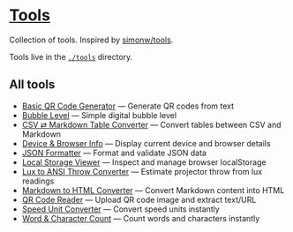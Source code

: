 # [Tools](https://tools.dave.engineer/)

Collection of tools. Inspired by [simonw/tools](https://github.com/simonw/tools).

Tools live in the [`./tools`](./tools) directory.

## All tools

<!-- TOOLS-LIST:START -->

<!-- This section is automatically generated by `npm run build`. -->

- [Basic QR Code Generator](https://tools.dave.engineer/tools/basic-qr-code) — Generate QR codes from text
- [Bubble Level](https://tools.dave.engineer/tools/bubble-level) — Simple digital bubble level
- [CSV ⇄ Markdown Table Converter](https://tools.dave.engineer/tools/csv-markdown-table) — Convert tables between CSV and Markdown
- [Device & Browser Info](https://tools.dave.engineer/tools/device-browser-info) — Display current device and browser details
- [JSON Formatter](https://tools.dave.engineer/tools/json-formatter) — Format and validate JSON data
- [Local Storage Viewer](https://tools.dave.engineer/tools/local-storage-viewer) — Inspect and manage browser localStorage
- [Lux to ANSI Throw Converter](https://tools.dave.engineer/tools/lux-to-ansi-throw) — Estimate projector throw from lux readings
- [Markdown to HTML Converter](https://tools.dave.engineer/tools/markdown-to-html) — Convert Markdown content into HTML
- [QR Code Reader](https://tools.dave.engineer/tools/qr-code-reader) — Upload QR code image and extract text/URL
- [Speed Unit Converter](https://tools.dave.engineer/tools/speed-unit-converter) — Convert speed units instantly
- [Word & Character Count](https://tools.dave.engineer/tools/word-character-count) — Count words and characters instantly

<!-- TOOLS-LIST:END -->
